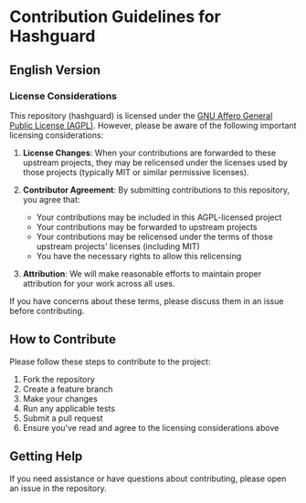 # Contribution Guidelines for Hashguard

## English Version

### License Considerations

This repository (hashguard) is licensed under the [GNU Affero General Public License (AGPL)](https://www.gnu.org/licenses/agpl-3.0.en.html). However, please be aware of the following important licensing considerations:

1. **License Changes**: When your contributions are forwarded to these upstream projects, they may be relicensed under the licenses used by those projects (typically MIT or similar permissive licenses).

2. **Contributor Agreement**: By submitting contributions to this repository, you agree that:
   - Your contributions may be included in this AGPL-licensed project
   - Your contributions may be forwarded to upstream projects
   - Your contributions may be relicensed under the terms of those upstream projects' licenses (including MIT)
   - You have the necessary rights to allow this relicensing

3. **Attribution**: We will make reasonable efforts to maintain proper attribution for your work across all uses.

If you have concerns about these terms, please discuss them in an issue before contributing.

## How to Contribute

Please follow these steps to contribute to the project:

1. Fork the repository
2. Create a feature branch
3. Make your changes
4. Run any applicable tests
5. Submit a pull request
6. Ensure you've read and agree to the licensing considerations above

## Getting Help

If you need assistance or have questions about contributing, please open an issue in the repository.
